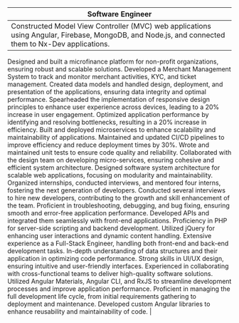 | Software Engineer |
| ----------- |
| Constructed Model View Controller (MVC) web applications using Angular, Firebase, MongoDB, and Node.js, and connected them to Nx-Dev applications.
Designed and built a microfinance platform for non-profit organizations, ensuring robust and scalable solutions.
Developed a Merchant Management System to track and monitor merchant activities, KYC, and ticket management.
Created data models and handled design, deployment, and presentation of the applications, ensuring data integrity and optimal performance.
Spearheaded the implementation of responsive design principles to enhance user experience across devices, leading to a 20% increase in user engagement.
Optimized application performance by identifying and resolving bottlenecks, resulting in a 20% increase in efficiency.
Built and deployed microservices to enhance scalability and maintainability of applications.
Maintained and updated CI/CD pipelines to improve efficiency and reduce deployment times by 30%.
Wrote and maintained unit tests to ensure code quality and reliability.
Collaborated with the design team on developing micro-services, ensuring cohesive and efficient system architecture.
Designed software system architecture for scalable web applications, focusing on modularity and maintainability.
Organized internships, conducted interviews, and mentored four interns, fostering the next generation of developers.
Conducted several interviews to hire new developers, contributing to the growth and skill enhancement of the team.
Proficient in troubleshooting, debugging, and bug fixing, ensuring smooth and error-free application performance.
Developed APIs and integrated them seamlessly with front-end applications.
Proficiency in PHP for server-side scripting and backend development.
Utilized jQuery for enhancing user interactions and dynamic content handling.
Extensive experience as a Full-Stack Engineer, handling both front-end and back-end development tasks.
In-depth understanding of data structures and their application in optimizing code performance.
Strong skills in UI/UX design, ensuring intuitive and user-friendly interfaces.
Experienced in collaborating with cross-functional teams to deliver high-quality software solutions.
Utilized Angular Materials, Angular CLI, and RxJS to streamline development processes and improve application performance.
Proficient in managing the full development life cycle, from initial requirements gathering to deployment and maintenance.
Developed custom Angular libraries to enhance reusability and maintainability of code.  |    
